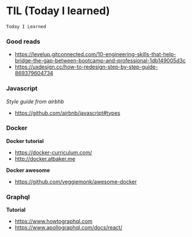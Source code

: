 # TIL (Today I learned)

`
 Today I Learned
`

### Good reads
* https://levelup.gitconnected.com/10-engineering-skills-that-help-bridge-the-gap-between-bootcamp-and-professional-1db149005d3c
* https://uxdesign.cc/how-to-redesign-step-by-step-guide-869379604734

### Javascript
*Style guide from airbhb*

* https://github.com/airbnb/javascript#types


### Docker
**Docker tutorial**
* https://docker-curriculum.com/
* http://docker.atbaker.me

**Docker awesome**
* https://github.com/veggiemonk/awesome-docker

### Graphql
**Tutorial**
* https://www.howtographql.com
* https://www.apollographql.com/docs/react/
